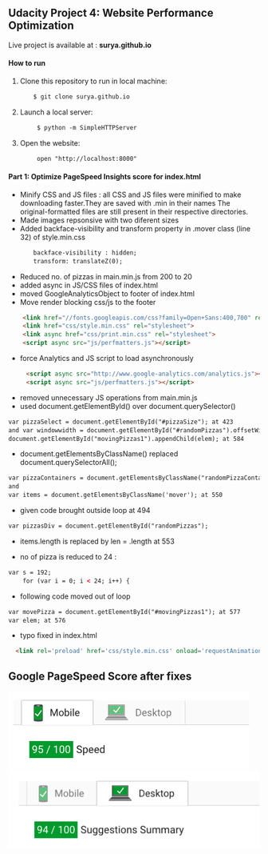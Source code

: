 ## Udacity Project 4: Website Performance Optimization

Live project is available at : **surya.github.io**

#### How to run

1. Clone this repository to run in local machine:
```html
       $ git clone surya.github.io
```
2. Launch a local server:
```html
        $ python -m SimpleHTTPServer
```
3. Open the website:
```html
        open "http://localhost:8000"
```

#### Part 1: Optimize PageSpeed Insights score for index.html
* Minify CSS and JS files : all CSS and JS files were minified to make downloading faster.They are saved with .min in their names The original-formatted files are still present in their respective directories.
* Made images repsonsive with two diferent sizes
* Added backface-visibility and transform property in .mover class (line 32) of style.min.css
```html
       backface-visibility : hidden;
       transform: translateZ(0);
```
* Reduced no. of pizzas in main.min.js from 200 to 20
* added async in JS/CSS files of index.html
* moved GoogleAnalyticsObject to footer of index.html
* Move render blocking css/js to the footer
```html
    <link href="//fonts.googleapis.com/css?family=Open+Sans:400,700" rel="stylesheet">
    <link href="css/style.min.css" rel="stylesheet">
    <link async href="css/print.min.css" rel="stylesheet">
    <script async src="js/perfmatters.js"></script>
```
* force Analytics and JS script to load asynchronously
```html
     <script async src="http://www.google-analytics.com/analytics.js"></script>
     <script async src="js/perfmatters.js"></script>

```
* removed unnecessary JS operations from main.min.js
* used document.getElementById() over document.querySelector()
```html
var pizzaSelect = document.getElementById("#pizzaSize"); at 423
and var windowwidth = document.getElementById("#randomPizzas").offsetWidth; at 444
document.getElementById("movingPizzas1").appendChild(elem); at 584
```
* document.getElementsByClassName() replaced document.querySelectorAll();
```html
var pizzaContainers = document.getElementsByClassName("randomPizzaContainer"); at 468
and
var items = document.getElementsByClassName('mover'); at 550

```
* given code brought outside loop at 494
```html
var pizzasDiv = document.getElementById("randomPizzas");
```
* items.length is replaced by len = <array>.length at 553

* no of pizza is reduced to 24 :
```html
var s = 192;
    for (var i = 0; i < 24; i++) {
```
* following code moved out of loop
```html
var movePizza = document.getElementById("#movingPizzas1"); at 577
var elem; at 576
```
* typo fixed in index.html
```html
  <link rel='preload' href='css/style.min.css' onload='requestAnimationFrame(() => this.rel="stylesheet")'>
```
## Google PageSpeed Score after fixes

![mobile image](readme_images/mobile.png)
![desktop image](readme_images/desktop.png)
